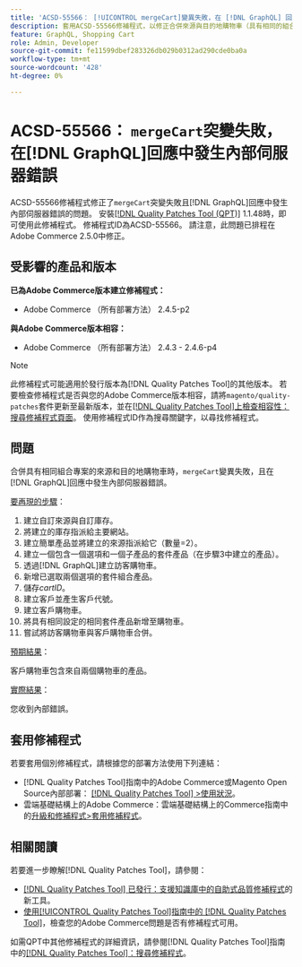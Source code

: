 ```yaml
---
title: 'ACSD-55566： [!UICONTROL mergeCart]變異失敗，在 [!DNL GraphQL] 回應中發生內部伺服器錯誤'
description: 套用ACSD-55566修補程式，以修正合併來源與目的地購物車（具有相同的組合專案）時，「mergeCart」變異失敗且 [!DNL GraphQL] 回應中發生內部伺服器錯誤的Adobe Commerce問題。
feature: GraphQL, Shopping Cart
role: Admin, Developer
source-git-commit: fe11599dbef283326db029b0312ad290cde0ba0a
workflow-type: tm+mt
source-wordcount: '428'
ht-degree: 0%

---
```


# ACSD-55566： `mergeCart`突變失敗，在[!DNL GraphQL]回應中發生內部伺服器錯誤

ACSD-55566修補程式修正了`mergeCart`突變失敗且[!DNL GraphQL]回應中發生內部伺服器錯誤的問題。 安裝[[!DNL Quality Patches Tool (QPT)]](https://experienceleague.adobe.com/en/docs/commerce-knowledge-base/kb/announcements/commerce-announcements/magento-quality-patches-released-new-tool-to-self-serve-quality-patches) 1.1.48時，即可使用此修補程式。 修補程式ID為ACSD-55566。 請注意，此問題已排程在Adobe Commerce 2.5.0中修正。

## 受影響的產品和版本

**已為Adobe Commerce版本建立修補程式：**

* Adobe Commerce （所有部署方法） 2.4.5-p2

**與Adobe Commerce版本相容：**

* Adobe Commerce （所有部署方法） 2.4.3 - 2.4.6-p4

>[!NOTE]
>
>此修補程式可能適用於發行版本為[!DNL Quality Patches Tool]的其他版本。 若要檢查修補程式是否與您的Adobe Commerce版本相容，請將`magento/quality-patches`套件更新至最新版本，並在[[!DNL Quality Patches Tool]上檢查相容性：搜尋修補程式頁面](https://experienceleague.adobe.com/tools/commerce-quality-patches/index.html)。 使用修補程式ID作為搜尋關鍵字，以尋找修補程式。

## 問題

合併具有相同組合專案的來源和目的地購物車時，`mergeCart`變異失敗，且在[!DNL GraphQL]回應中發生內部伺服器錯誤。

<u>要再現的步驟</u>：

1. 建立自訂來源與自訂庫存。
1. 將建立的庫存指派給主要網站。
1. 建立簡單產品並將建立的來源指派給它（數量=2）。
1. 建立一個包含一個選項和一個子產品的套件產品（在步驟3中建立的產品）。
1. 透過[!DNL GraphQL]建立訪客購物車。
1. 新增已選取兩個選項的套件組合產品。
1. 儲存&#x200B;*cartID*。
1. 建立客戶並產生客戶代號。
1. 建立客戶購物車。
1. 將具有相同設定的相同套件產品新增至購物車。
1. 嘗試將訪客購物車與客戶購物車合併。

<u>預期結果</u>：

客戶購物車包含來自兩個購物車的產品。

<u>實際結果</u>：

您收到內部錯誤。

## 套用修補程式

若要套用個別修補程式，請根據您的部署方法使用下列連結：

* [!DNL Quality Patches Tool]指南中的Adobe Commerce或Magento Open Source內部部署： [[!DNL Quality Patches Tool] >使用狀況](/help/tools/quality-patches-tool/usage.md)。
* 雲端基礎結構上的Adobe Commerce：雲端基礎結構上的Commerce指南中的[升級和修補程式>套用修補程式](https://experienceleague.adobe.com/docs/commerce-cloud-service/user-guide/develop/upgrade/apply-patches.html)。

## 相關閱讀

若要進一步瞭解[!DNL Quality Patches Tool]，請參閱：

* [[!DNL Quality Patches Tool] 已發行：支援知識庫中的自助式品質修補程式](https://experienceleague.adobe.com/en/docs/commerce-knowledge-base/kb/announcements/commerce-announcements/magento-quality-patches-released-new-tool-to-self-serve-quality-patches)的新工具。
* [使用[!UICONTROL Quality Patches Tool]指南中的 [!DNL Quality Patches Tool]](/help/tools/quality-patches-tool/patches-available-in-qpt/check-patch-for-magento-issue-with-magento-quality-patches.md)，檢查您的Adobe Commerce問題是否有修補程式可用。


如需QPT中其他修補程式的詳細資訊，請參閱[!DNL Quality Patches Tool]指南中的[[!DNL Quality Patches Tool]：搜尋修補程式](https://experienceleague.adobe.com/tools/commerce-quality-patches/index.html)。
